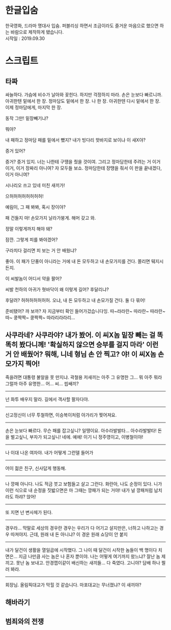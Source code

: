 # 한글입숨
한국영화, 드라마 명대사 입숨. 퍼블리싱 하면서 조금이라도 즐거운 마음으로 했으면 하는 바람으로 제작하게 됐습니다.  
시작일 : 2019.09.30

# 스크립트
## 타짜
싸늘하다. 가슴에 비수가 날아와 꽂힌다. 하지만 걱정하지 마라.
손은 눈보다 빠르니까. 아귀한텐 밑에서 한 장. 정마담도 밑에서 한 장.
나 한 장. 아귀한텐 다시 밑에서 한 장. 이제 정마담에게, 마지막 한 장.

동작 그만! 밑장빼기냐?

뭐야?

내 패하고 정마담 패를 밑에서 뺐지? 내가 빙다리 핫바지로 보이냐 이 새X야?

증거 있어?

증거? 증거 있지. 너는 나한테 구땡을 줬을 것이여.
그리고 정마담한테 주려는 거 이거 이거, 이거 장짜리 아니여?
자 모두들 보쇼. 정마담한테 장땡을 줘서 이 판을 끝내겠다, 이거 아니여?

시나리오 쓰고 있네 미친 새끼가!

으허허허허허허허허!

예림이, 그 패 봐봐, 혹시 장이야?

패 건들지 마! 손모가지 날라가붕게. 해머 갖고 와.

정말 이렇게까지 해야 돼?

잠깐. 그렇게 피를 봐야겠어?

구라치다 걸리면 피 보는 거 안 배웠냐?

좋아. 이 패가 단풍이 아니라는 거에 내 돈 모두하고 내 손모가지를 건다.
쫄리면 뒈지시든지.

이 씨발놈이 어디서 약을 팔어?

씨발 천하의 아귀가 혓바닥이 왜 이렇게 길어? 후달리냐?

후달려? 허허허허허허허. 오냐, 내 돈 모두하고 내 손모가질 건다. 둘 다 묶어!

준비됐어? 까 보까? 자 지금부터 확인 들어가겄습니다잉.
따~라라란~ 따라란~ 따라란~ 따~ 쿵짝짝~ 쿵짝짝~ 따라리라라리...

사쿠라네?
사쿠라야?
내가 봤어. 이 씨X놈 밑장 빼는 걸 똑똑히 봤다니께!
'확실하지 않으면 승부를 걸지 마라' 이런 거 안 배웠어? 뭐해, 니네 형님 손 안 찍고?
야! 이 씨X놈 손모가지 찍어!
---
죽을려면 대통령 불알을 못 만지냐. 곽철용 저새끼는 아주 그 유명한 그… 뭐 아주 뭐라그럴까 아주 유명한… 어… 씨… 씹쌔끼?

---
넌 화투 배우지 말라. 길에서 객사할 팔자다야.

---
신고정신이 너무 투철하면, 이승복이처럼 아가리가 찢어져요.

---
손은 눈보다 빠르다. 무슨 패를 잡고싶니?
일땡이요.
아수라발발타... 아수라발발타!
돈을 벌고싶니, 부자가 되고싶니!
네에. 예에!
이기 니 정주영이고, 이병철이야!

---
나 이대 나온 여자야. 내가 어떻게 그런델 들어가

---
어이 젊은 친구, 신사답게 행동해.

---
나 깡패 아니다. 나도 적금 붓고 보험들고 살고 그런다.
화란아, 나도 순정이 있다. 니가 이런 식으로 내 순정을 짓밟으면은 마 그때는 깡패가 되는 거야!
내가 널 깡패처럼 납치라도 하랴? 앉어!

---
또 지면 넌 변사체가 된다.

---
경우라... 막말로 세상의 경우란 경우는 우리가 다 어기고 살지만은,
너하고 나하고는 경우 따져야지. 근데, 원래 내 돈 아니냐?
이 경운 원래 쇼당이 안 붙지

---
내가 달건이 생활을 열일곱에 시작했다.
그 나이 때 달건이 시작한 놈들이 백 명이다 치면은...
지금 나만큼 사는 놈은 나 혼자 뿐이야.
나는 어떻게 여기까지 왔느냐?
잘난 놈 제끼고. 못난 놈 보내고.
안경잽이같이 배신하는 새끼들... 다 죽였다. 고니야? 담배 하나 찔러 봐라.

---
회장님. 올림픽대교가 막힐 것 같습니다.
마포대교는 무너졌냐? 이 새끼야?

## 해바라기
## 범죄와의 전쟁